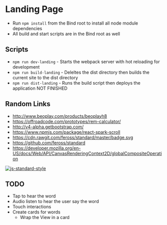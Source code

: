 # Landing Page

- Run `npm install` from the Bind root to install all node module dependencies
- All build and start scripts are in the Bind root as well

## Scripts
- `npm run dev-landing` - Starts the webpack server with hot reloading for development
- `npm run build-landing` - Deleltes the dist directory then builds the current site to the dist directory
- `npm run dist-landing` - Runs the build script then deploys the application NOT FINISHED

## Random Links
- http://www.beoplay.com/products/beoplayh8
- https://offroadcode.com/prototypes/rem-calculator/
- http://v4-alpha.getbootstrap.com/
- https://www.npmjs.com/package/react-spark-scroll
- https://cdn.rawgit.com/feross/standard/master/badge.svg
- https://github.com/feross/standard
- https://developer.mozilla.org/en-US/docs/Web/API/CanvasRenderingContext2D/globalCompositeOperation

[![js-standard-style](https://cdn.rawgit.com/feross/standard/master/badge.svg)](https://github.com/feross/standard)

## TODO
- Tap to hear the word
- Audio listen to hear the user say the word
- Touch interactions
- Create cards for words
  - Wrap the View in a card
